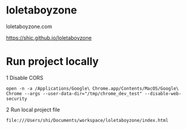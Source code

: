 # loletaboyzone

loletaboyzone.com





https://shic.github.io/loletaboyzone


# Run project locally
1 Disable CORS

```
open -n -a /Applications/Google\ Chrome.app/Contents/MacOS/Google\ Chrome --args --user-data-dir="/tmp/chrome_dev_test" --disable-web-security
```

2 Run local project file

```
file:///Users/shi/Documents/workspace/loletaboyzone/index.html
```

